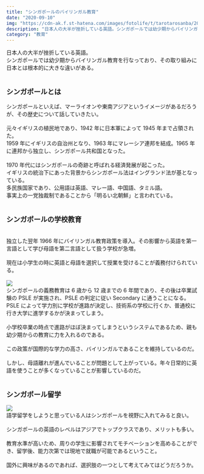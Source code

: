 ```yaml
---
title: "シンガポールのバイリンガル教育"
date: "2020-09-10"
img: "https://cdn-ak.f.st-hatena.com/images/fotolife/t/tarotarosanba/20200907/20200907165044.jpg"
description: "日本人の大半が挫折している英語。シンガポールでは幼少期からバイリンガル教育を行なっており、その取り組みに日本とは根本的に大きな違いがある。"
category: "教育"
---
```


日本人の大半が挫折している英語。<br>
シンガポールでは幼少期からバイリンガル教育を行なっており、その取り組みに日本とは根本的に大きな違いがある。<br>
<br>

<h3><font size="4"><b>シンガポールとは</b></font></h3>
<img src="https://cdn-ak.f.st-hatena.com/images/fotolife/t/tarotarosanba/20200907/20200907165138.jpg" alt="">
<br>
シンガポールといえば、マーライオンや東南アジアというイメージがあるだろうが、その歴史について話していきたい。<br>
<br>
元々イギリスの植民地であり、1942 年に日本軍によって 1945 年まで占領された。<br>
1959 年にイギリスの自治州となり、1963 年にマレーシア連邦を結成。1965 年に連邦から独立し、シンガポール共和国となった。<br>
<br>
1970 年代にはシンガポールの奇跡と呼ばれる経済発展が起こった。
<br>
イギリスの統治下にあった背景からシンガポール法はイングランド法が基となっている。
<br>
多民族国家であり、公用語は英語、マレー語、中国語、タミル語。
<br>
事実上の一党独裁制であることから「明るい北朝鮮」と言われている。
<br>
<br>
<h3><font size="4"><b>シンガポールの学校教育</b></font></h3>
<br>
独立した翌年 1966 年にバイリンガル教育政策を導入。その影響から英語を第一言語として学び母語を第二言語として扱う学校が急増。<br>
<br>
現在は小学生の時に英語と母語を選択して授業を受けることが義務付けられている。
<br>
<!-- 日本の英語教育 - 世界の裏側 -->
<br>
<img src="https://cdn-ak.f.st-hatena.com/images/fotolife/t/tarotarosanba/20200907/20200907164359.jpg" art="">
<br>
シンガポールの義務教育は 6 歳から 12 歳までの 6 年間であり、その後は卒業試験の PSLE が実施され、PSLE の判定に従い Secondary に通うことになる。<br>
PSLE によって学力別に学校が進路が決定し、技術系の学校に行くか、普通校に行き大学に進学するかが決まってしまう。<br>
<br>
小学校卒業の時点で進路がほぼ決まってしまうというシステムであるため、親も幼少期からの教育に力を入れるのである。<br>
<br>
この政策が国際的な学力の高さ、バイリンガルであることを維持しているのだ。
<br>
<br>
しかし、母語離れが進んでいることが問題として上がっている。年々日常的に英語を使うことが多くなっていることが影響しているのだ。<br>
<br>
<h3><font size="4"><b>シンガポール留学</b></font></h3>
<img src="https://cdn-ak.f.st-hatena.com/images/fotolife/t/tarotarosanba/20200907/20200907164420.jpg" art="">
<br>
語学留学をしようと思っている人はシンガポールを視野に入れてみると良い。<br>
<br>
シンガポールの英語のレベルはアジアでトップクラスであり、メリットも多い。<br>
<br>
教育水準が高いため、周りの学生に影響されてモチベーションを高めることができ、留学後、能力次第では現地で就職が可能であるということ。<br>
<br>
国外に興味があるのであれば、選択肢の一つとして考えてみてはどうだろうか。<br>
<br>
